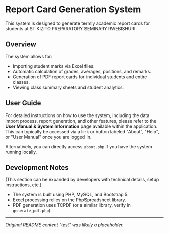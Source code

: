 # Report Card Generation System

This system is designed to generate termly academic report cards for students at ST KIZITO PREPARATORY SEMINARY RWEBISHURI.

## Overview

The system allows for:
*   Importing student marks via Excel files.
*   Automatic calculation of grades, averages, positions, and remarks.
*   Generation of PDF report cards for individual students and entire classes.
*   Viewing class summary sheets and student analytics.

## User Guide

For detailed instructions on how to use the system, including the data import process, report generation, and other features, please refer to the **User Manual & System Information** page available within the application. This can typically be accessed via a link or button labeled "About", "Help", or "User Manual" once you are logged in.

Alternatively, you can directly access `about.php` if you have the system running locally.

## Development Notes

(This section can be expanded by developers with technical details, setup instructions, etc.)

*   The system is built using PHP, MySQL, and Bootstrap 5.
*   Excel processing relies on the PhpSpreadsheet library.
*   PDF generation uses TCPDF (or a similar library, verify in `generate_pdf.php`).

---
*Original README content "test" was likely a placeholder.*
